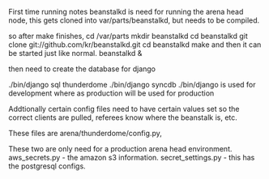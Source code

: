 

First time running notes
beanstalkd is need for running the arena head node, this gets cloned into var/parts/beanstalkd, but needs to be compiled. 

so after make finishes,
cd /var/parts
mkdir beanstalkd
cd beanstalkd
git clone git://github.com/kr/beanstalkd.git
cd beanstalkd
make
and then it can be started just like normal.
beanstalkd &


then need to create the database for django

./bin/django sql thunderdome
./bin/django syncdb
./bin/django is used for development where as production will be used for production


Addtionally certain config files need to have certain values set so the correct clients are pulled, referees know where the beanstalk is, etc.

These files are 
arena/thunderdome/config.py,

These two are only need for a production arena head environment.
aws_secrets.py - the amazon s3 information. 
secret_settings.py - this has the postgresql configs. 

